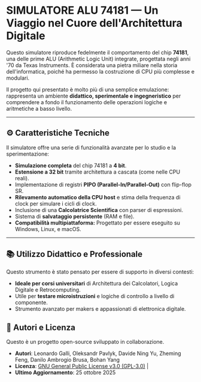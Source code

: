 # SIMULATORE ALU 74181 — Un Viaggio nel Cuore dell'Architettura Digitale

Questo simulatore riproduce fedelmente il comportamento del chip **74181**, una delle prime ALU (Arithmetic Logic Unit) integrate, progettata negli anni '70 da Texas Instruments. È considerata una pietra miliare nella storia dell'informatica, poiché ha permesso la costruzione di CPU più complesse e modulari.

Il progetto qui presentato è molto più di una semplice emulazione: rappresenta un ambiente **didattico, sperimentale e ingegneristico** per comprendere a fondo il funzionamento delle operazioni logiche e aritmetiche a basso livello.

***

## ⚙️ Caratteristiche Tecniche

Il simulatore offre una serie di funzionalità avanzate per lo studio e la sperimentazione:

* **Simulazione completa** del chip 74181 a **4 bit**.
* **Estensione a 32 bit** tramite architettura a cascata (come nelle CPU reali).
* Implementazione di registri **PIPO (Parallel-In/Parallel-Out)** con flip-flop SR.
* **Rilevamento automatico della CPU host** e stima della frequenza di clock per simulare i cicli di clock.
* Inclusione di una **Calcolatrice Scientifica** con parser di espressioni.
* Sistema di **salvataggio persistente** (RAM e file).
* **Compatibilità multipiattaforma:** Progettato per essere eseguito su Windows, Linux, e macOS.

***

## 📚 Utilizzo Didattico e Professionale

Questo strumento è stato pensato per essere di supporto in diversi contesti:

* **Ideale per corsi universitari** di Architettura dei Calcolatori, Logica Digitale e Retrocomputing.
* Utile per **testare microistruzioni** e logiche di controllo a livello di componente.
* Strumento avanzato per makers e appassionati di elettronica digitale.


## 👥 Autori e Licenza

Questo è un progetto open-source sviluppato in collaborazione.
* **Autori**:  Leonardo Galli, Oleksandr Pavlyk, Davide Ning Yu, Zheming Feng, Danilo Ambrogio Brusa, Bohan Yang
* **Licenza**: [GNU General Public License v3.0 (GPL-3.0)](https://www.gnu.org/licenses/gpl-3.0.html) |
* **Ultimo Aggiornamento**: 25 ottobre 2025
